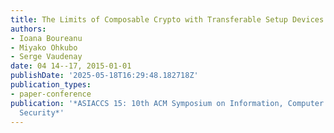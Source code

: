 ```yaml
---
title: The Limits of Composable Crypto with Transferable Setup Devices
authors:
- Ioana Boureanu
- Miyako Ohkubo
- Serge Vaudenay
date: 04 14--17, 2015-01-01
publishDate: '2025-05-18T16:29:48.182718Z'
publication_types:
- paper-conference
publication: '*ASIACCS 15: 10th ACM Symposium on Information, Computer and Communications
  Security*'
---
```

